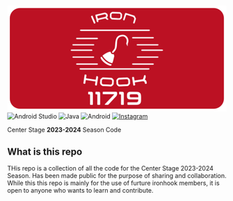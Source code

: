 ![](/docs/images/11719%20Logo%20with%20Number.png)
![Android Studio](https://img.shields.io/badge/android%20studio-346ac1?style=for-the-badge&logo=android%20studio&logoColor=white) ![Java](https://img.shields.io/badge/java-%23ED8B00.svg?style=for-the-badge&logo=openjdk&logoColor=white) ![Android](https://img.shields.io/badge/Android-3DDC84?style=for-the-badge&logo=android&logoColor=white) [![Instagram](https://img.shields.io/badge/Instagram-%23E4405F.svg?style=for-the-badge&logo=Instagram&logoColor=white)](https://www.instagram.com/ironhook11719/)


Center Stage **2023-2024** Season Code

## What is this repo
THis repo is a collection of all the code for the Center Stage 2023-2024 Season. Has been made public for the purpose of sharing and collaboration. While this this repo is mainly for the use of furture ironhook members, it is open to anyone who wants to learn and contribute.




